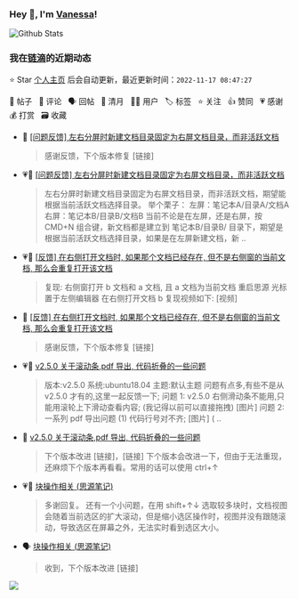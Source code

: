 ### Hey 👋, I'm [Vanessa](http://vanessa.b3log.org/)!

![Github Stats](https://github-readme-stats.vercel.app/api?username=Vanessa219&show_icons=true)

<!--events start -->

### 我在[链滴](https://ld246.com)的近期动态

⭐️ Star [个人主页](https://github.com/Vanessa219/Vanessa219) 后会自动更新，最近更新时间：`2022-11-17 08:47:27`

📝 帖子 &nbsp; 💬 评论 &nbsp; 🗣 回帖 &nbsp; 🌙 清月 &nbsp; 👨‍💻 用户 &nbsp; 🏷️ 标签 &nbsp; ⭐️ 关注 &nbsp; 👍 赞同 &nbsp; 💗 感谢 &nbsp; 💰 打赏 &nbsp; 🗃 收藏

* 💬 [[问题反馈] 左右分屏时新建文档目录固定为右屏文档目录，而非活跃文档](https://ld246.com/article/1668566154992/comment/1668611295363#comments)

  > 感谢反馈，下个版本修复 [链接]
* 💗📝 [[问题反馈] 左右分屏时新建文档目录固定为右屏文档目录，而非活跃文档](https://ld246.com/article/1668566154992)

  > 左右分屏时新建文档目录固定为右屏文档目录，而非活跃文档，期望能根据当前活跃文档选择目录。 举个栗子： 左屏：笔记本A/目录A/文档A 右屏：笔记本B/目录B/文档B 当前不论是在左屏，还是右屏，按 CMD+N 组合键，新文档都是建立到 笔记本B/目录B/ 目录下，期望是根据当前活跃文档选择目录，如果是在左屏新建文档，新 ..
* 💗📝 [[反馈] 在右侧打开文档时, 如果那个文档已经存在, 但不是右侧窗的当前文档, 那么会重复打开该文档](https://ld246.com/article/1668559719943)

  > 复现: 右侧窗打开 b 文档和 a 文档, 且 a 文档为当前文档 重启思源 光标置于左侧编辑器 在右侧打开文档 b 复现视频如下: [视频]
* 💬 [[反馈] 在右侧打开文档时, 如果那个文档已经存在, 但不是右侧窗的当前文档, 那么会重复打开该文档](https://ld246.com/article/1668559719943/comment/1668609068689#comments)

  > 感谢反馈，下个版本修复 [链接]
* 💗📝 [v2.5.0 关于滚动条,pdf 导出, 代码折叠的一些问题](https://ld246.com/article/1668479948348)

  > 版本:v2.5.0 系统:ubuntu18.04 主题:默认主题 问题有点多,有些不是从 v2.5.0 才有的,这里一起反馈一下; 问题 1: v2.5.0 右侧滑动条不能用,只能用滚轮上下滑动查看内容; (我记得以前可以直接拖拽) [图片] 问题 2: 一系列 pdf 导出问题 (1) 代码行号对不齐; [图片] ( ..
* 💬 [v2.5.0 关于滚动条,pdf 导出, 代码折叠的一些问题](https://ld246.com/article/1668479948348/comment/1668607856393#comments)

  > 下个版本改进 [链接]，[链接] 下个版本会改进一下，但由于无法重现，还麻烦下个版本再看看。常用的话可以使用 ctrl+↑
* 💗💬 [块操作相关 (思源笔记)](https://ld246.com/article/1668399975102/comment/1668479590818#comments)

  > 多谢回复。 还有一个小问题，在用 shift+↑↓ 选取较多块时，文档视图会随着当前选区的扩大滚动，但是缩小选区操作时，视图并没有跟随滚动，导致选区在屏幕之外，无法实时看到选区大小。
* 🗣 [块操作相关 (思源笔记)](https://ld246.com/article/1668399975102/comment/1668479590818#comments)

  > 收到，下个版本改进 [链接]


<!--events end -->

<a title="Hits" target="_blank" href="https://github.com/Vanessa219/Vanessa219"><img src="https://hits.b3log.org/Vanessa219/Vanessa219.svg"></a>

